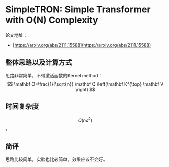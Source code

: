 # SimpleTRON: Simple Transformer with O(N) Complexity

论文地址：

- [https://arxiv.org/abs/2111.15588](https://arxiv.org/abs/2111.15588)



## 整体思路以及计算方式

思路非常简单，不带激活函数的Kernel method：
$$
\mathbf O=\frac{1}{\sqrt{n}} \mathbf Q \left(\mathbf K^{\top} \mathbf V \right)
$$


## 时间复杂度

$$O(nd^2)$$。



## 简评

思路比较简单，实验也比较简单，效果应该不会好。